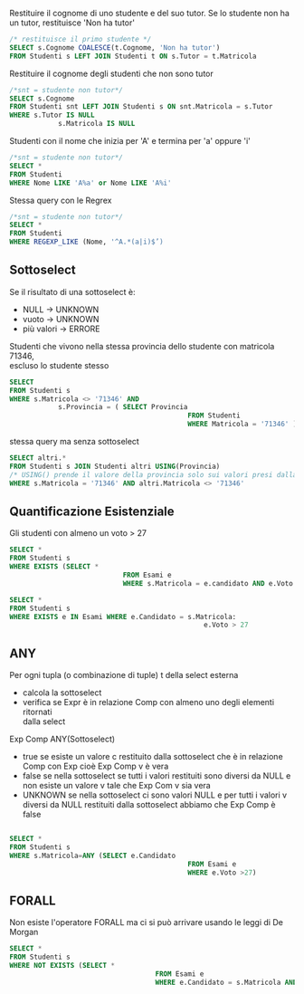 
Restituire il cognome di uno studente e del suo tutor. Se lo studente non ha un tutor, restituisce 'Non ha tutor'

```SQL
/* restituisce il primo studente */
SELECT s.Cognome COALESCE(t.Cognome, 'Non ha tutor')
FROM Studenti s LEFT JOIN Studenti t ON s.Tutor = t.Matricola
```

Restituire il cognome degli studenti che non sono tutor

```SQL
/*snt = studente non tutor*/
SELECT s.Cognome
FROM Studenti snt LEFT JOIN Studenti s ON snt.Matricola = s.Tutor
WHERE s.Tutor IS NULL
			s.Matricola IS NULL
``` 


Studenti con il nome che inizia per 'A' e termina per 'a' oppure 'i'

```SQL
/*snt = studente non tutor*/
SELECT *
FROM Studenti 
WHERE Nome LIKE 'A%a' or Nome LIKE 'A%i'
``` 

Stessa query con le Regrex

```SQL
/*snt = studente non tutor*/
SELECT *
FROM Studenti 
WHERE REGEXP_LIKE (Nome, '^A.*(a|i)$’)
``` 



## Sottoselect

Se il risultato di una sottoselect è:
- NULL -> UNKNOWN
- vuoto -> UNKNOWN
- più valori -> ERRORE

Studenti che vivono nella stessa provincia dello studente con matricola 71346,  
escluso lo studente stesso
```SQL
SELECT
FROM Studenti s
WHERE s.Matricola <> '71346' AND 
			s.Provincia = ( SELECT Provincia
											FROM Studenti
											WHERE Matricola = '71346' )
```

stessa query ma senza sottoselect 

```SQL
SELECT altri.*
FROM Studenti s JOIN Studenti altri USING(Provincia)
/* USING() prende il valore della provincia solo sui valori presi dalla join */ 
WHERE s.Matricola = '71346' AND altri.Matricola <> '71346'
```
	

## Quantificazione Esistenziale

Gli studenti con almeno un voto > 27
```SQL
SELECT *
FROM Studenti s
WHERE EXISTS (SELECT *
							FROM Esami e 
							WHERE s.Matricola = e.candidato AND e.Voto > 27)
```


```SQL
SELECT *
FROM Studenti s
WHERE EXISTS e IN Esami WHERE e.Candidato = s.Matricola:
												e.Voto > 27
```


## ANY

Per ogni tupla (o combinazione di tuple) t della select esterna  
- calcola la sottoselect
- verifica se Expr è in relazione Comp con almeno uno degli elementi ritornati  
dalla select

Exp Comp ANY(Sottoselect)
- true se esiste un valore c restituito dalla sottoselect che è in relazione Comp con Exp cioè Exp Comp  v è vera
- false se nella sottoselect se tutti i valori restituiti sono diversi da NULL e non esiste un valore v tale che Exp Com v sia vera
- UNKNOWN se nella sottoselect ci sono valori NULL e per tutti i valori v diversi da NULL restituiti dalla sottoselect abbiamo che Exp Comp è false

```SQL

SELECT *  
FROM Studenti s  
WHERE s.Matricola=ANY (SELECT e.Candidato  
											FROM Esami e  
											WHERE e.Voto >27)
```

## FORALL 

Non esiste l'operatore FORALL ma ci si può arrivare usando le leggi di De Morgan

```SQL
SELECT * 
FROM Studenti s  
WHERE NOT EXISTS (SELECT *  
									FROM Esami e  
									WHERE e.Candidato = s.Matricola AND e.Voto <> 30)
```
